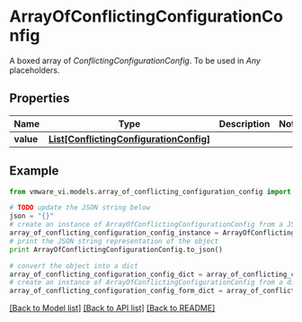 # ArrayOfConflictingConfigurationConfig

A boxed array of *ConflictingConfigurationConfig*. To be used in *Any* placeholders. 

## Properties
Name | Type | Description | Notes
------------ | ------------- | ------------- | -------------
**value** | [**List[ConflictingConfigurationConfig]**](ConflictingConfigurationConfig.md) |  | 

## Example

```python
from vmware_vi.models.array_of_conflicting_configuration_config import ArrayOfConflictingConfigurationConfig

# TODO update the JSON string below
json = "{}"
# create an instance of ArrayOfConflictingConfigurationConfig from a JSON string
array_of_conflicting_configuration_config_instance = ArrayOfConflictingConfigurationConfig.from_json(json)
# print the JSON string representation of the object
print ArrayOfConflictingConfigurationConfig.to_json()

# convert the object into a dict
array_of_conflicting_configuration_config_dict = array_of_conflicting_configuration_config_instance.to_dict()
# create an instance of ArrayOfConflictingConfigurationConfig from a dict
array_of_conflicting_configuration_config_form_dict = array_of_conflicting_configuration_config.from_dict(array_of_conflicting_configuration_config_dict)
```
[[Back to Model list]](../README.md#documentation-for-models) [[Back to API list]](../README.md#documentation-for-api-endpoints) [[Back to README]](../README.md)


